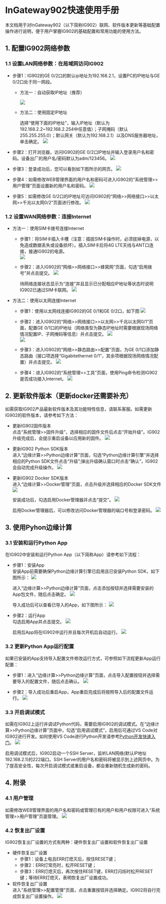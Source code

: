 # InGateway902快速使用手册
本文档用于对InGateway902（以下简称IG902）联网、软件版本更新等基础配置操作进行说明，便于用户掌握IG902的基础配置和常用功能的使用方法。

## 1. 配置IG902网络参数
### 1.1 设置LAN网络参数：在局域网访问IG902
- 步骤1：IG902的GE 0/2口的默认ip地址为192.168.2.1，设置PC的IP地址与GE 0/2口处于同一网段。  
  - 方法一：自动获取IP地址（推荐）  

     ![](./images/2019-11-07-10-36-47.png)  


  - 方法二：使用固定IP地址  

    选择“使用下面的IP地址”，输入IP地址（默认为192.168.2.2~192.168.2.254中任意值）；子网掩码（默认255.255.255.0）；默认网关（默认为192.168.2.1）以及DNS服务器地址，单击确定。
    ![](images/2020-01-13-10-16-08.png)   


- 步骤2：打开浏览器，访问IG902的GE 0/2口IP地址并输入登录用户名和密码。设备出厂的用户名/密码默认为adm/123456。
![](images/2020-01-13-10-51-57.png)   

- 步骤3：登录成功后，您可以看到如下图所示的网页。
![](images/2020-01-13-10-52-29.png)  

- 步骤4：如需修改WEB管理界面的用户名和密码可进入IG902的“系统管理>>用户管理”页面设置新的用户名和密码。
 ![](images/2020-01-13-13-21-42.png)  

- 步骤5：如需修改GE 0/2口的IP地址可访问IG902的“网络>>网络接口>>以太网>>千兆以太网0/2”页面进行修改。
![](images/2020-01-13-10-54-00.png)  

### 1.2 设置WAN网络参数：连接Internet
  - 方法一：使用SIM卡拨号连接Internet
    - 步骤1：将SIM卡插入卡槽（注意：插拔SIM卡操作时，必须拔掉电源，以免造成数据丢失或设备损坏）。插入SIM卡后将4G LTE天线与ANT口连接，接通IG902的电源。  
      ![](./images/2019-11-07-13-21-24.png)  

    - 步骤2：进入IG902的“网络>>网络接口>>蜂窝网”页面，勾选“启用拨号”并点击提交。
     ![](images/2020-01-13-13-43-16.png)  
     
      待网络连接状态显示为“连接”并且显示已分配相应IP地址等状态时说明IG902已通过SIM卡联网。 
      ![](images/2020-01-13-13-48-18.png)

  - 方法二：使用以太网连接Internet
    - 步骤1：使用以太网线连接IG902的GE 0/1和GE 0/2口，如下图
      ![](images/2020-01-13-18-43-38.png)  

    - 步骤2：进入IG902的“网络>>网络接口>>以太网>>千兆以太网0/1”页面，配置GE 0/1口的IP地址（网络类型为静态IP地址时需要根据现场网络情况配置IP、子网掩码等信息）并点击提交。
![](images/2020-01-13-13-57-07.png)  
![](images/2020-01-13-13-57-33.png)  

    - 步骤3：进入IG902的“网络>>静态路由>>配置”页面，为GE 0/1口添加静态路由（接口项选择“Gigabitethernet 0/1”，其余项根据现场网络情况配置）并点击提交。
    ![](images/2020-01-13-15-10-47.png)  

    - 步骤4：进入IG902的“系统管理>>工具”页面，使用Ping命令检测IG902是否成功接入Internet。
  ![](images/2020-01-13-15-23-46.png)

## 2. 更新软件版本（更新docker还需要补充）
如需获取IG902产品最新软件版本及其功能特性信息，请联系客服。如需更新IG902的软件版本，请参考如下方法：
- 更新IG902固件版本  
  点击“系统管理>>固件升级”，选择相应的固件文件后点击“开始升级”。IG902升级完成后，会提示重启设备以应用新的固件。
![](images/2020-01-13-18-53-19.png)  

- 更新IG902 Python SDK版本  
进入“边缘计算>>Python边缘计算”页面，勾选“Python边缘计算引擎”并选择相应的Python SDK文件点击“升级”;弹出升级确认窗口时点击“确认”，IG902会自动完成升级操作。
![](images/2020-02-10-11-49-57.png)  

- 更新IG902 Docker SDK版本  
进入“边缘计算>>Docker管理”页面，点击升级并选择相应的Docker SDK文件
![](images/2020-02-10-14-13-15.png)  

  安装成功后，勾选启用Docker管理器并点击“提交”。
![](images/2020-01-21-14-26-59.png)  
   
  启用Docker管理器后，可以修改访问Docker管理器的端口号和登录密码。
![](images/2020-01-19-11-05-02.png)

## 3. 使用Pyhon边缘计算
### 3.1 安装和运行Python App
在IG902中安装和运行Python App（以下简称App）请参考如下流程：
- 步骤1：安装App  
  安装App前需要确保Python边缘计算引擎已启用且已安装Python SDK，如下图所示：
  ![](images/2020-02-10-10-11-10.png)  

  进入“边缘计算>>Python边缘计算”页面，点击添加按钮并选择需要安装的App包文件，随后点击确定。
  ![](images/2020-02-10-10-13-29.png)  

  导入成功后可以查看已导入的App，如下图所示：
  ![](images/2020-02-10-10-16-55.png)
- 步骤2：运行App  
  勾选启用App并点击提交。
  ![](images/2020-02-10-10-35-53.png)  

  启用后App将在IG902中运行并且每次开机后自动运行。
  ![](images/2020-02-10-10-38-59.png)

### 3.2 更新Python App运行配置
如果已安装的App支持导入配置文件修改运行方式，可参照如下流程更新App运行配置：
- 步骤1：进入“边缘计算>>Python边缘计算”页面，点击导入配置按钮并选择需要导入的配置文件，随后点击确认。
  ![](images/2020-02-10-10-43-06.png)  
  
- 步骤2：导入成功后重启App，App重启完成后将按照导入后的配置文件运行。
  ![](images/2020-02-10-10-45-55.png)
### 3.3 开启调试模式
如需在IG902上运行并调试Python代码，需要启用IG902的调试模式。在“边缘计算>>Python边缘计算”页面中，勾选“启用调试模式”，启用后可通过VS Code对IG902进行开发。如何使用VS Code进行Python开发请参考[Python开发快速入门](https://ingateway-development-docs.readthedocs.io/zh_CN/latest/QuickStart.html)。
![](images/2020-02-10-11-00-28.png)

启用调试模式后，IG902启动一个SSH Server，监听LAN网络(默认IP地址192.168.2.1)的222端口。SSH Server的用户名和密码将被显示到上述网页中。为了提高安全性，每次开启调试模式或重启设备，都会重新随机生成新的密码。

## 4. 附录
### 4.1 用户管理
如需修改WEB管理界面的用户名和密码或管理已有的用户和用户权限可进入“系统管理>>用户管理”页面管理。
![](images/2020-02-10-11-03-20.png)

### 4.2 恢复出厂设置
IG902恢复出厂设置的方式有两种：硬件恢复出厂设置和软件恢复出厂设置
- 硬件恢复出厂设置
  - 步骤1：设备上电且ERR灯熄灭后，按住RESET键；
  - 步骤2：ERR灯常亮时，松开RESET键；
  - 步骤3：ERR灯熄灭后，再次按住RESET键，ERR灯闪烁时松开RESET键；等待ERR灯熄灭，表明恢复出厂设置成功。
- 软件恢复出厂设置  
  进入“系统管理>>配置管理”页面，点击重置按钮并选择确定。IG902将自行完成恢复出厂设置操作。
  ![](images/2020-02-10-11-18-16.png)